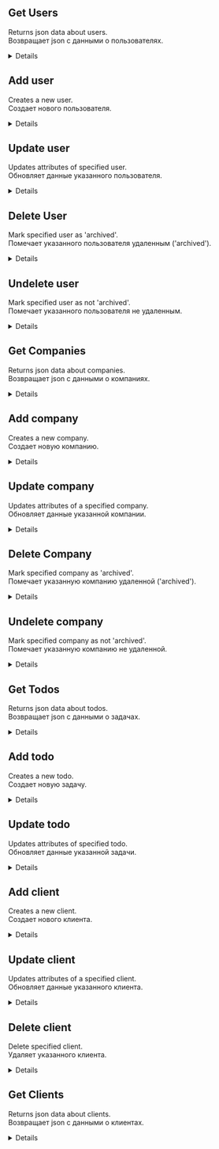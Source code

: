 **Get Users**
----
Returns json data about users.\
Возвращает json с данными о пользователях.

<details>

* **URL**

    /users

* **Method:**

    `GET`

* **Headers:**
    
    `'Authorization': 'Bearer [access-token]'`

    Is inserted into requests automatically by an axios interceptor.\
    Вставляется в запросы автоматически.

*  **URL Params**

    None

* **Query Params**

    **Optional:**

    `archived=true`

    If `archived=true` param is passed, api returns json with archived (deleted) users.\
    Если передан параметр `?archived=true`, апи вернет json с удаленными пользователями.

* **Data Params**

    None

* **Success Response:**

  * **Code:** 200 OK <br />
    **Content:** 
    ```json
      [
        {
          "data": {
              "firstName": "B",
              "patronymic": "B",
              "surname": "B",
              "birthday": "1989-12-08",
              "mail": "b@gmail.com",
              "phone": "+777"
          },
          "_id": "63e37f2578e976f7eec632ea",
          "role": "manager",
          "companies": [],
          "todos": [],
          "id": "63e37f2578e976f7eec632ea"
        }
      ]
    ```
 
* **Error Response:**

    None

* **Notes:**

    None

</details>

**Add user**
----
Creates a new user.\
Создает нового пользователя.

<details>

* **URL**

    /users

* **Method:**

    `POST`

* **Headers:**

    `'Authorization': 'Bearer [access-token]'`

    Is inserted into requests automatically by an axios interceptor.\
    Вставляется в запросы автоматически.

    `'Content-Type': 'application/json'`

*  **URL Params**

    None

* **Query Params**

    None

* **Data Params**

    ```json
      {
        "data": {
            "firstName": "I",
            "patronymic": "I",
            "surname": "I",
            "birthday": "1985-12-03",
            "mail": "i@gmail.com",
            "phone": "+777",
            "password": "123321123"
        },
        "role": "salesman",
        "settings" : {
          "language": "ru"
        }
      }
    ```

* **Success Response:**

  * **Code:** 200 OK <br />
    **Content:** 
    ```json
      {
        "newUser": {
            "data": {
                "firstName": "I",
                "patronymic": "I",
                "surname": "I",
                "birthday": "1985-12-03",
                "mail": "i@gmail.com",
                "phone": "+777",
                "password": "123321123"
            },
            "role": "salesman",
            "settings": {
                "language": "ru"
            }
        }
      }
    ```
 
* **Error Response:**

    * **Code:** 400 BAD REQUEST <br />

    * **Code:** 401 UNAUTHORIZED <br />

    * **Code:** 403 FORBIDDEN <br />

* **Notes:**

    All fields except 'settings' are required. Accepted roles: 'manager', 'salesman'. Mail should be unique and a correct email. Password should be at least 8 symbols long.\
    Все поля кроме 'settings' обязательны. Поле mail должно быть уникальным и в правильном формате. Пароль должнен быть длиной не менее 8 символов.
</details>

**Update user**
----
Updates attributes of specified user.\
Обновляет данные указанного пользователя.

<details>

* **URL**

    /users/:id

* **Method:**

    `PATCH`

* **Headers:**

    `'Authorization': 'Bearer [access-token]'`

    Is inserted into requests automatically by an axios interceptor.\
    Вставляется в запросы автоматически.

    `'Content-Type': 'application/json'`

*  **URL Params**

    **Required:**

    `id=[string]`

* **Query Params**

    None

* **Data Params**

    ```json
      {
        "data": {
            "firstName": "Iii"
        }
      }
    ```

* **Success Response:**

  * **Code:** 200 OK <br />
    **Content:** 
    ```json
      {
        "updatedData": {
            "data": {
                "firstName": "Iii"
            },
            "_id": "63e77d56d2a812a80b9987af"
        }
      }
    ```
 
* **Error Response:**

    * **Code:** 400 BAD REQUEST <br />

    * **Code:** 401 UNAUTHORIZED <br />

    * **Code:** 403 FORBIDDEN <br />

    * **Code:** 404 NOT FOUND <br />

* **Notes:**

    None

</details>

**Delete User**
----
Mark specified user as 'archived'.\
Помечает указанного пользователя удаленным ('archived').

<details>

* **URL**

    /users/:id

* **Method:**

    `DELETE`

* **Headers:**

    `'Authorization': 'Bearer [access-token]'`

    Is inserted into requests automatically by an axios interceptor.\
    Вставляется в запросы автоматически.

*  **URL Params**

    **Required:**
 
    `id=[string]`

* **Query Params**

    None

* **Data Params**

    None

* **Success Response:**

  * **Code:** 200 OK <br />
    **Content:** 
    ```json
      {
        "deletedUser": {
          "data": {
            "firstName": "Iii",
            "patronymic": "Ii",
            "surname": "Ii",
            "birthday": "1985-12-03",
            "mail": "ii@gmail.com",
            "phone": "+777",
            "password": "$2a$05$xhYMhvNaf7FB3.Bw422rG.ys3eYL.MrIKHmw4wyPAyIWfcBtVUIdG"
          },
          "settings": {
            "language": "ru"
          },
          "_id": "63e77d56d2a812a80b9987af",
          "role": "salesman",
          "archived": false,
          "__v": 0,
          "id": "63e77d56d2a812a80b9987af"
        }
      }
    ```

* **Error Response:**

    * **Code:** 400 BAD REQUEST <br />

    * **Code:** 401 UNAUTHORIZED <br />

    * **Code:** 403 FORBIDDEN <br />

    * **Code:** 404 NOT FOUND <br />

* **Notes:**

    None

</details>

**Undelete user**
----
Mark specified user as not 'archived'.\
Помечает указанного пользователя не удаленным.

<details>

* **URL**

    /users/archived/:id

* **Method:**

    `PATCH`

* **Headers:**

    `'Authorization': 'Bearer [access-token]'`

    Is inserted into requests automatically by an axios interceptor.\
    Вставляется в запросы автоматически.

    `'Content-Type': 'application/json'`

*  **URL Params**

    **Required:**

    `id=[string]`

* **Query Params**

    None

* **Data Params**

    ```json
      {
        "archived": false
      }
    ```

* **Success Response:**

  * **Code:** 200 OK <br />
    **Content:** 
    ```json
      {
        "undeletedUser": {
            "data": {
                "firstName": "Iii",
                "patronymic": "Ii",
                "surname": "Ii",
                "birthday": "1985-12-03",
                "mail": "ii@gmail.com",
                "phone": "+777",
                "password": "$2a$05$xhYMhvNaf7FB3.Bw422rG.ys3eYL.MrIKHmw4wyPAyIWfcBtVUIdG"
            },
            "settings": {
                "language": "ru"
            },
            "_id": "63e77d56d2a812a80b9987af",
            "role": "salesman",
            "archived": true,
            "__v": 0,
            "id": "63e77d56d2a812a80b9987af"
        }
      }
    ```
 
* **Error Response:**

    * **Code:** 400 BAD REQUEST <br />

    * **Code:** 401 UNAUTHORIZED <br />

    * **Code:** 403 FORBIDDEN <br />

    * **Code:** 404 NOT FOUND <br />

* **Notes:**

    None

</details>

**Get Companies**
----
Returns json data about companies.\
Возвращает json с данными о компаниях.

<details>

* **URL**

    /companies

* **Method:**

    `GET`

* **Headers:**
    
    `'Authorization': 'Bearer [access-token]'`

    Is inserted into requests automatically by an axios interceptor.\
    Вставляется в запросы автоматически.

*  **URL Params**

    None

* **Query Params**

    **Optional:**

    `archived=true`

    If `archived=true` param is passed, api returns json with archived (deleted) companies.\
    Если передан параметр `?archived=true`, апи вернет json с удаленными компаниями.

* **Data Params**

    None

* **Success Response:**

  * **Code:** 200 OK <br />
    **Content:** 
    ```json
      [
        {
          "data": {
              "firstName": "B",
              "patronymic": "B",
              "surname": "B",
              "birthday": "1989-12-08",
              "mail": "b@gmail.com",
              "phone": "+777"
          },
          "_id": "63e37f2578e976f7eec632ea",
          "role": "manager",
          "companies": [],
          "todos": [],
          "id": "63e37f2578e976f7eec632ea"
        }
      ]
    ```
 
* **Error Response:**

    None

* **Notes:**

    None

</details>

**Add company**
----
Creates a new company.\
Создает новую компанию.

<details>

* **URL**

    /companies

* **Method:**

    `POST`

* **Headers:**

    `'Authorization': 'Bearer [access-token]'`

    Is inserted into requests automatically by an axios interceptor.\
    Вставляется в запросы автоматически.

    `'Content-Type': 'application/json'`

*  **URL Params**

    None

* **Query Params**

    None

* **Data Params**

    ```json
      {
        "data": {
            "companyName": "CF",
            "inn": 1234567893,
            "address": "address"
        },
        "contacts": {
            "commonPhone": [
                "+777"
            ],
            "commonMail": "cf@gmail.com",
            "workers": [
                {
                    "firstName": "CFA",
                    "patronymic": "CFA",
                    "surname": "CFA",
                    "birthday": "1989-04-08",
                    "mail": "cfa@gmail.com",
                    "phone": [
                        "+777"
                    ]
                }
            ]
        },
        "users": [
            "63e37f79609334e79cd043d9"
        ]
      }
    ```

* **Success Response:**

  * **Code:** 200 OK <br />
    **Content:** 
    ```json
      {
        "newCompany": {
            "data": {
                "companyName": "CF",
                "inn": 1234567893,
                "address": "address"
            },
            "contacts": {
                "commonPhone": [
                    "+777"
                ],
                "commonMail": "cf@gmail.com",
                "workers": [
                    {
                        "firstName": "CFA",
                        "patronymic": "CFA",
                        "surname": "CFA",
                        "birthday": "1989-04-08",
                        "mail": "cfa@gmail.com",
                        "phone": [
                            "+777"
                        ],
                        "_id": "63e789a0d6f1b265be916f22"
                    }
                ]
            },
            "users": [
                "63e37f79609334e79cd043d9"
            ],
            "archived": false,
            "_id": "63e789a0d6f1b265be916f21",
            "__v": 0,
            "id": "63e789a0d6f1b265be916f21"
        }
      }
    ```
 
* **Error Response:**

    * **Code:** 400 BAD REQUEST <br />

    * **Code:** 401 UNAUTHORIZED <br />

    * **Code:** 403 FORBIDDEN <br />

* **Notes:**

    Company name is required. Either commonPhone or mail are required. Mail should be unique and a correct email.\
    Название компании обязательно. Обязателен телефон или mail компании (можно одно из двух). Поле mail должно быть уникальным и в правильном формате.
</details>

**Update company**
----
Updates attributes of a specified company.\
Обновляет данные указанной компании.

<details>

* **URL**

    /companies/:id

* **Method:**

    `PATCH`

* **Headers:**

    `'Authorization': 'Bearer [access-token]'`

    Is inserted into requests automatically by an axios interceptor.\
    Вставляется в запросы автоматически.

    `'Content-Type': 'application/json'`

*  **URL Params**

    **Required:**

    `id=[string]`

* **Query Params**

    None

* **Data Params**

    ```json
      {
        "data": {
            "companyName": "CFf"
        },
        "contacts": {
            "workers": [
                {
                    "firstName": "CFAa"
                }
            ]
        },
        "users": [
            "63e37f79609334e79cd043d9"
        ]
      }
    ```

* **Success Response:**

  * **Code:** 200 OK <br />
    **Content:** 
    ```json
      {
        "updatedData": {
            "data": {
                "companyName": "CFf"
            },
            "contacts": {
                "workers": [
                    {
                        "firstName": "CFAa"
                    }
                ]
            },
            "users": [
                "63e37f79609334e79cd043d9"
            ]
        }
      }
    ```
 
* **Error Response:**

    * **Code:** 400 BAD REQUEST <br />

    * **Code:** 401 UNAUTHORIZED <br />

    * **Code:** 403 FORBIDDEN <br />

    * **Code:** 404 NOT FOUND <br />

* **Notes:**

    None

</details>

**Delete Company**
----
Mark specified company as 'archived'.\
Помечает указанную компанию удаленной ('archived').

<details>

* **URL**

    /companies/:id

* **Method:**

    `DELETE`

* **Headers:**

    `'Authorization': 'Bearer [access-token]'`

    Is inserted into requests automatically by an axios interceptor.\
    Вставляется в запросы автоматически.

*  **URL Params**

    **Required:**
 
    `id=[string]`

* **Query Params**

    None

* **Data Params**

    None

* **Success Response:**

  * **Code:** 200 OK <br />
    **Content:** 
    ```json
      {
        "deletedCompany": {
            "data": {
                "companyName": "CE",
                "inn": 1234567892,
                "address": "address"
            },
            "contacts": {
                "commonPhone": [
                    "+777"
                ],
                "commonMail": "ce@gmail.com",
                "workers": [
                    {
                        "firstName": "CEA",
                        "patronymic": "CEA",
                        "surname": "CEA",
                        "birthday": "1988-01-02",
                        "mail": "cea@gmail.com",
                        "phone": [
                            "+777"
                        ],
                        "_id": "63e6a2f8a36dfd3f59501f01"
                    }
                ]
            },
            "_id": "63e6a2f8a36dfd3f59501f00",
            "users": [
                "63e37f79609334e79cd043d9"
            ],
            "archived": false,
            "__v": 0,
            "id": "63e6a2f8a36dfd3f59501f00"
        }
      }
    ```

* **Error Response:**

    * **Code:** 400 BAD REQUEST <br />

    * **Code:** 401 UNAUTHORIZED <br />

    * **Code:** 403 FORBIDDEN <br />

    * **Code:** 404 NOT FOUND <br />

* **Notes:**

    None

</details>

**Undelete company**
----
Mark specified company as not 'archived'.\
Помечает указанную компанию не удаленной.

<details>

* **URL**

    /companies/archived/:id

* **Method:**

    `PATCH`

* **Headers:**

    `'Authorization': 'Bearer [access-token]'`

    Is inserted into requests automatically by an axios interceptor.\
    Вставляется в запросы автоматически.

    `'Content-Type': 'application/json'`

*  **URL Params**

    **Required:**

    `id=[string]`

* **Query Params**

    None

* **Data Params**

    ```json
      {
        "archived": false
      }
    ```

* **Success Response:**

  * **Code:** 200 OK <br />
    **Content:** 
    ```json
      {
        "undeleteCompany": {
            "data": {
                "companyName": "CE",
                "inn": 1234567892,
                "address": "address"
            },
            "contacts": {
                "commonPhone": [
                    "+777"
                ],
                "commonMail": "ce@gmail.com",
                "workers": [
                    {
                        "firstName": "CEA",
                        "patronymic": "CEA",
                        "surname": "CEA",
                        "birthday": "1988-01-02",
                        "mail": "cea@gmail.com",
                        "phone": [
                            "+777"
                        ],
                        "_id": "63e6a2f8a36dfd3f59501f01"
                    }
                ]
            },
            "_id": "63e6a2f8a36dfd3f59501f00",
            "users": [
                "63e37f79609334e79cd043d9"
            ],
            "archived": true,
            "__v": 0,
            "id": "63e6a2f8a36dfd3f59501f00"
        }
      }
    ```
 
* **Error Response:**

    * **Code:** 400 BAD REQUEST <br />

    * **Code:** 401 UNAUTHORIZED <br />

    * **Code:** 403 FORBIDDEN <br />

    * **Code:** 404 NOT FOUND <br />

* **Notes:**

    None

</details>

**Get Todos**
----
Returns json data about todos.\
Возвращает json с данными о задачах.

<details>

* **URL**

    /todos

* **Method:**

    `GET`

* **Headers:**
    
    `'Authorization': 'Bearer [access-token]'`

    Is inserted into requests automatically by an axios interceptor.\
    Вставляется в запросы автоматически.

*  **URL Params**

    None

* **Query Params**

    **Optional:**

    `range=month&date=2023-02`

    If `range=month` param is passed, api returns json with complete, missed and future tasks count by days for the specified month. If 'date' param is not passed, current month will be used.\
    Если передан параметр `range=month`, апи вернет json с количеством завершенных, пропущенных и будущих задач по дням за указанный месяц. Если параметр 'date' не передан, возьмется текущий месяц.

    `range=day&date=2023-02-11`

    If `range=day` param is passed, api returns json with todos for the specified day and column number for those todos. If 'date' param is not passed, current date will be used.\
    Если передан параметр `range=day`, апи вернет json с задачами за указанный день и номером колонки задачи. Если параметр 'date' не передан, возьмется текущая дата.

    If query params are not passed, api will return all tasks.\
    Если query-параметры не указаны, вернется список задач за все время.

* **Data Params**

    None

* **Success Response:**

  * **Code:** 200 OK <br />
    **Content:** 
    ```json
      [
        {
          "data": {
              "type": "common",
              "startTime": "2023-02-09T08:00",
              "endTime": "2023-02-09T09:30",
              "title": "заголовок таска",
              "text": "тело таска"
          },
          "_id": "63e3edd4079d257910bc50ca",
          "isDone": true,
          "company": {
              "data": {
                  "companyName": "CB"
              },
              "contacts": {
                  "workers": [
                      {
                          "firstName": "CBA",
                          "patronymic": "CBA",
                          "surname": "CBA"
                      },
                      {
                          "firstName": "CBB",
                          "patronymic": "CBB",
                          "surname": "CBB"
                      }
                  ]
              },
              "_id": "63e3e28f3bf7fbab6532f051",
              "id": "63e3e28f3bf7fbab6532f051"
          },
          "users": [
              {
                  "data": {
                      "surname": "C",
                      "mail": "c@gmail.com"
                  },
                  "_id": "63e37f79609334e79cd043d9",
                  "role": "salesman",
                  "id": "63e37f79609334e79cd043d9"
              },
              {
                  "data": {
                      "surname": "D",
                      "mail": "d@gmail.com"
                  },
                  "_id": "63e37fa2609334e79cd043dc",
                  "role": "salesman",
                  "id": "63e37fa2609334e79cd043dc"
              }
          ]
        }
      ]
    ```
 
* **Error Response:**

    None

* **Notes:**

    None

</details>
 
 **Add todo**
----
Creates a new todo.\
Создает новую задачу.

<details>

* **URL**

    /todos

* **Method:**

    `POST`

* **Headers:**

    `'Authorization': 'Bearer [access-token]'`

    Is inserted into requests automatically by an axios interceptor.\
    Вставляется в запросы автоматически.

    `'Content-Type': 'application/json'`

*  **URL Params**

    None

* **Query Params**

    None

* **Data Params**

    ```json
      {
        "company": "63e3e28f3bf7fbab6532f051",
        "isDone": false,
        "data": {
          "type": "meet",
          "startTime": "2023-02-11T10:00",
          "endTime": "2023-02-11T012:30",
          "title": "заголовок таска",
          "text": "тело таска"
        }
      }
    ```

* **Success Response:**

  * **Code:** 200 OK <br />
    **Content:** 
    ```json
      {
        "newTodo": {
            "data": {
                "type": "meet",
                "startTime": "2023-02-11T10:00",
                "endTime": "2023-02-11T012:30",
                "title": "заголовок таска",
                "text": "тело таска"
            },
            "isDone": false,
            "extra": {
                "year": "2023",
                "month": "02",
                "day": "11"
            },
            "company": "63e3e28f3bf7fbab6532f051",
            "users": [
                "63e37f79609334e79cd043d9",
                "63e37fa2609334e79cd043dc"
            ],
            "_id": "63e79f3cf883361ef9d4e5ef",
            "__v": 0
        }
      }
    ```
 
* **Error Response:**

    * **Code:** 400 BAD REQUEST <br />

    * **Code:** 401 UNAUTHORIZED <br />

    * **Code:** 403 FORBIDDEN <br />

* **Notes:**

    All fields except 'text' are required.\
    Все поля кроме 'text' обязательны.
</details>

**Update todo**
----
Updates attributes of specified todo.\
Обновляет данные указанной задачи.

<details>

* **URL**

    /todos/:id

* **Method:**

    `PATCH`

* **Headers:**

    `'Authorization': 'Bearer [access-token]'`

    Is inserted into requests automatically by an axios interceptor.\
    Вставляется в запросы автоматически.

    `'Content-Type': 'application/json'`

*  **URL Params**

    **Required:**

    `id=[string]`

* **Query Params**

    None

* **Data Params**

    ```json
      {
        "isDone": true
      }
    ```

* **Success Response:**

  * **Code:** 200 OK <br />
    **Content:** 
    ```json
      {
        "updatedData": {
            "isDone": true
        }
      }
    ```
 
* **Error Response:**

    * **Code:** 400 BAD REQUEST <br />

    * **Code:** 401 UNAUTHORIZED <br />

    * **Code:** 403 FORBIDDEN <br />

    * **Code:** 404 NOT FOUND <br />

* **Notes:**

    None

</details>

**Add client**
----
Creates a new client.\
Создает нового клиента.

<details>

* **URL**

    /clients

* **Method:**

    `POST`

* **Headers:**

    `'Authorization': 'Bearer [access-token]'`

    Is inserted into requests automatically by an axios interceptor.\
    Вставляется в запросы автоматически.

    `'Content-Type': 'application/json'`

*  **URL Params**

    None

* **Query Params**

    None

* **Data Params**

    ```json
      {
        "client": {
            "firstName": "CFAa",
            "patronymic": "CFAa",
            "surname": "CFAa",
            "birthday": "1989-04-08",
            "mail": "cfaa@gmail.com",
            "phone": [
                "+777"
            ]
        },
        "companyId": "63e3e28f3bf7fbab6532f051"
      }
    ```

* **Success Response:**

  * **Code:** 200 OK <br />
    **Content:** 
    ```json
      {
        "newClient": {
          "firstName": "CFAa",
          "patronymic": "CFAa",
          "surname": "CFAa",
          "birthday": "1989-04-08",
          "mail": "cfaa@gmail.com",
          "phone": [
              "+777"
          ]
        }
      }
    ```
 
* **Error Response:**

    * **Code:** 400 BAD REQUEST <br />

    * **Code:** 401 UNAUTHORIZED <br />

    * **Code:** 403 FORBIDDEN <br />

* **Notes:**

    
</details>

**Update client**
----
Updates attributes of a specified client.\
Обновляет данные указанного клиента.

<details>

* **URL**

    /clients/:id

* **Method:**

    `PATCH`

* **Headers:**

    `'Authorization': 'Bearer [access-token]'`

    Is inserted into requests automatically by an axios interceptor.\
    Вставляется в запросы автоматически.

    `'Content-Type': 'application/json'`

*  **URL Params**

    **Required:**

    `id=[string]`

* **Query Params**

    None

* **Data Params**

    ```json
      {
        "mail": "cfaaa@gmail.com"
      }
    ```

* **Success Response:**

  * **Code:** 200 OK <br />
    **Content:** 
    ```json
      {
        "updatedWorker": {
            "firstName": "CFAa",
            "patronymic": "CFAa",
            "surname": "CFAa",
            "birthday": "1989-04-08",
            "mail": "cfaaa@gmail.com",
            "phone": [
                "+777"
            ],
            "_id": "63e81bbce2d6e2ef8dab3d88"
        }
      }
    ```
 
* **Error Response:**

    * **Code:** 400 BAD REQUEST <br />

    * **Code:** 401 UNAUTHORIZED <br />

    * **Code:** 403 FORBIDDEN <br />

    * **Code:** 404 NOT FOUND <br />

* **Notes:**

    None

</details>

**Delete client**
----
Delete specified client.\
Удаляет указанного клиента.

<details>

* **URL**

    /clients/:id

* **Method:**

    `DELETE`

* **Headers:**

    `'Authorization': 'Bearer [access-token]'`

    Is inserted into requests automatically by an axios interceptor.\
    Вставляется в запросы автоматически.

*  **URL Params**

    **Required:**
 
    `id=[string]`

* **Query Params**

    None

* **Data Params**

    None

* **Success Response:**

  * **Code:** 200 OK <br />
    **Content:** 
    ```json
      {
        "deletedWorker": [
            {
                "firstName": "CFAa",
                "patronymic": "CFAa",
                "surname": "CFAa",
                "birthday": "1989-04-08",
                "mail": "cfaaa@gmail.com",
                "phone": [
                    "+777"
                ],
                "_id": "63e81bbce2d6e2ef8dab3d88"
            }
        ]
      }
    ```

* **Error Response:**

    * **Code:** 400 BAD REQUEST <br />

    * **Code:** 401 UNAUTHORIZED <br />

    * **Code:** 403 FORBIDDEN <br />

    * **Code:** 404 NOT FOUND <br />

* **Notes:**

    None

</details>

**Get Clients**
----
Returns json data about clients.\
Возвращает json с данными о клиентах.

<details>

* **URL**

    /clients

* **Method:**

    `GET`

* **Headers:**
    
    `'Authorization': 'Bearer [access-token]'`

    Is inserted into requests automatically by an axios interceptor.\
    Вставляется в запросы автоматически.

*  **URL Params**

    None

* **Query Params**

    **Optional:**

    None

* **Data Params**

    None

* **Success Response:**

  * **Code:** 200 OK <br />
    **Content:** 
    ```json
      [
        {
          "firstName": "CBBbb",
          "patronymic": "CBB",
          "surname": "CBB",
          "birthday": "1990-02-28",
          "mail": "cbb@gmail.com",
          "phone": [
              "+777"
          ],
          "_id": "63e7e5c3d46c32fcbf7891fa",
          "companyName": "CB",
          "companyId": "63e3e28f3bf7fbab6532f051",
          "users": [
              {
                  "data": {
                      "surname": "C",
                      "mail": "c@gmail.com"
                  },
                  "_id": "63e37f79609334e79cd043d9",
                  "id": "63e37f79609334e79cd043d9"
              },
              {
                  "data": {
                      "surname": "D",
                      "mail": "d@gmail.com"
                  },
                  "_id": "63e37fa2609334e79cd043dc",
                  "id": "63e37fa2609334e79cd043dc"
              }
          ]
        }
      ]
    ```
 
* **Error Response:**

    None

* **Notes:**

    None

</details>
